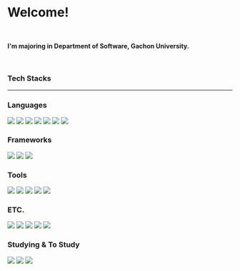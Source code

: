 # Welcome!
<br>
<p><b>I'm majoring in Department of Software, Gachon University.</b></p>
<br>
<h3> Tech Stacks </h3>
<hr>
<h3> Languages </h3>
<p>
<img src="https://img.shields.io/badge/C-A8B9CC?style=flat-square&logo=C&logoColor=FFFFFF"/>
<img src="https://img.shields.io/badge/C++-00599C?style=flat-square&logo=C++&logoColor=FFFFFF"/>
<img src="https://img.shields.io/badge/Java-FF9900?style=flat-square&logo=Java&logoColor=FFFFFF"/>
<img src="https://img.shields.io/badge/Python-3776AB?style=flat-square&logo=Python&logoColor=FFFFFF"/>
<img src="https://img.shields.io/badge/PHP-777BB4?style=flat-square&logo=PHP&logoColor=FFFFFF"/>
<img src="https://img.shields.io/badge/Dart-0175C2?style=flat-square&logo=Dart&logoColor=FFFFFF"/>
<img src="https://img.shields.io/badge/JavaScript-F7DF1E?style=flat-square&logo=JavaScript&logoColor=FFFFFF"/>
  </p>
<h3> Frameworks </h3>
<p>
<img src="https://img.shields.io/badge/Android-3DDC84?style=flat-square&logo=Android&logoColor=FFFFFF"/>
<img src="https://img.shields.io/badge/Flutter-02569B?style=flat-square&logo=Flutter&logoColor=FFFFFF"/>
<img src="https://img.shields.io/badge/Node.js-339933?style=flat-square&logo=Node.js&logoColor=FFFFFF"/>
</p>
<h3> Tools </h3>
<p>
<img src="https://img.shields.io/badge/Visual%20Studio%20Code-007ACC?style=flat-square&logo=Visual%20Studio%20Code&logoColor=FFFFFF"/>
<img src="https://img.shields.io/badge/Android%20Studio-3DDC84?style=flat-square&logo=Android%20Studio&logoColor=FFFFFF"/>
<img src="https://img.shields.io/badge/Pycharm-000000?style=flat-square&logo=Pycharm&logoColor=FFFFFF"/>
<img src="https://img.shields.io/badge/Eclipse-2C2255?style=flat-square&logo=Eclipse&logoColor=FFFFFF"/>
<img src="https://img.shields.io/badge/XCode-147EFB?style=flat-square&logo=XCode&logoColor=FFFFFF"/>
</p>
<h3> ETC. </h3>
<p>
<img src="https://img.shields.io/badge/Firebase-FFCA28?style=flat-square&logo=Firebase&logoColor=FFFFFF"/>
<img src="https://img.shields.io/badge/Arduino-00979D?style=flat-square&logo=Arduino&logoColor=FFFFFF"/>
<img src="https://img.shields.io/badge/MySQL-4479A1?style=flat-square&logo=MySQL&logoColor=FFFFFF"/>
<img src="https://img.shields.io/badge/SQLite-003B57?style=flat-square&logo=SQLite&logoColor=FFFFFF"/>
<img src="https://img.shields.io/badge/Git-F05032?style=flat-square&logo=Git&logoColor=FFFFFF"/>
</p>
<h3> Studying & To Study </h3>
<p>
<img src="https://img.shields.io/badge/MongoDB-47A248?style=flat-square&logo=MongoDB&logoColor=FFFFFF"/>
<img src="https://img.shields.io/badge/Spring-6DB33F?style=flat-square&logo=Spring&logoColor=FFFFFF"/>
<img src="https://img.shields.io/badge/Kotlin-7F52FF?style=flat-square&logo=Kotlin&logoColor=FFFFFF"/>
</p>

<!--
**SeungGun/SeungGun** is a ✨ _special_ ✨ repository because its `README.md` (this file) appears on your GitHub profile.

Here are some ideas to get you started:

- 🔭 I’m currently working on ...
- 🌱 I’m currently learning ...
- 👯 I’m looking to collaborate on ...
- 🤔 I’m looking for help with ...
- 💬 Ask me about ...
- 📫 How to reach me: ...
- 😄 Pronouns: ...
- ⚡ Fun fact: ...
-->
